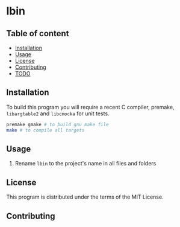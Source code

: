 # lbin

## Table of content

- [Installation](#Installation)
- [Usage](#Usage)
- [License](#License)
- [Contributing](#Contributing)
- [TODO](#TODO)

## Installation

To build this program you will require a recent C compiler, premake, `libargtable2` and `libcmocka` for unit tests.

```sh
premake gmake # to build gnu make file 
make # to compile all targets 
```

## Usage

1) Rename `lbin` to the project's name in all files and folders 

## License

This program is distributed under the terms of the MIT License.

## Contributing


